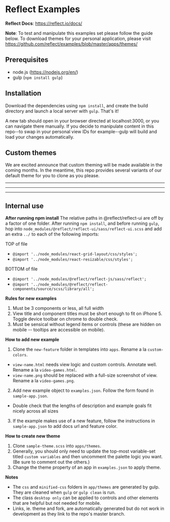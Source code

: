 # Reflect Examples

**Reflect Docs**: https://reflect.io/docs/

**Note**: To test and manipulate this examples set please follow the guide below. To download themes for your personal application, please visit https://github.com/reflect/examples/blob/master/apps/themes/

## Prerequisites

- node.js (https://nodejs.org/en/)
- gulp (`npm install gulp`)

## Installation

Download the dependencies using `npm install`, and create the build directory and launch a local server with `gulp`. That's it!

A new tab should open in your browser directed at localhost:3000, or you can navigate there manually. If you decide to manipulate content in this repo--to swap in your personal view IDs for example--gulp will build and load your changes automatically.

## Custom themes

We are excited announce that custom theming will be made available in the coming months. In the meantime, this repo provides several variants of our default theme for you to clone as you please.

--------------------------------------------------

--------------------------------------------------

--------------------------------------------------

## Internal use

**After running npm install**
The relative paths in @reflect/reflect-ui are off by a factor of one folder. After running `npm install`, and before running `gulp`, hop into `node_modules/@reflect/reflect-ui/sass/reflect-ui.scss` and add an extra `../` to each of the following imports:

TOP of file

- `@import '../node_modules/react-grid-layout/css/styles';
`
- `@import '../node_modules/react-resizable/css/styles';
`

BOTTOM of file

- `@import '../node_modules/@reflect/reflect-js/sass/reflect';
`
- `@import '../node_modules/@reflect/reflect-components/source/scss/library/all';`

**Rules for new examples**
1. Must be 3 components or less, all full width
2. View title and component titles must be short enough to fit on iPhone 5. Toggle device toolbar on chrome to double check.
3. Must be sensical without legend items or controls (these are hidden on mobile -- tooltips are accessible on mobile).

**How to add new example**
1. Clone the `new-feature` folder in templates into `apps`. Rename a la `custom-colors`.
  - `view-name.html` needs view logic and custom controls. Annotate well. Rename a la `video-games.html`.
  - `view-name.png` should be replaced with a full-size screenshot of view. Rename a la `video-games.png`.
2. Add new example object to `examples.json`. Follow the form found in `sample-app.json`.
  - Double check that the lengths of description and example goals fit nicely across all sizes
3. If the example makes use of a new feature, follow the instructions in `sample-app.json` to add docs url and feature color.

**How to create new theme**
1. Clone `sample-theme.scss` into `apps/themes`.
2. Generally, you should only need to update the top-most variable-set titled `custom variables` and then uncomment the palette logic you want. (Be sure to comment out the others.)
3. Change the theme property of an app in `examples.json` to apply theme.  

**Notes**
- The `css` and `minified-css` folders in `app/themes` are generated by gulp. They are cleaned when `gulp` or `gulp clean` is run.
- The class `desktop only` can be applied to controls and other elements that are helpful but not needed for mobile.
- Links, ie. theme and fork, are automatically generated but do not work in development as they link to the repo's master branch.
